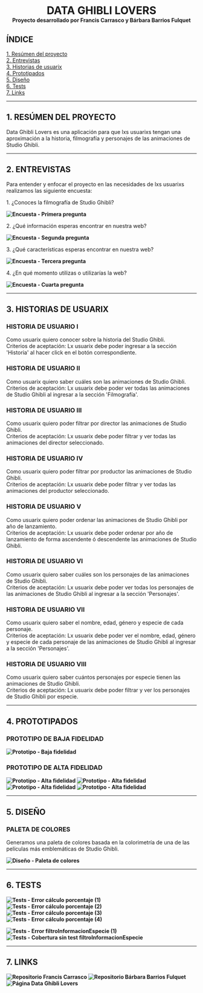 <h1 align="center"><strong>DATA GHIBLI LOVERS<strong><br><small style="font-size: 0.5em;">Proyecto desarrollado por Francis Carrasco y Bárbara Barrios Fulquet</small></h1>

## <strong>ÍNDICE<strong>

<span style="font-weight: normal;">[1. Resúmen del proyecto](#1-resúmen-del-proyecto)</span><br>
<span style="font-weight: normal;">[2. Entrevistas](#2-entrevistas)</span><br>
<span style="font-weight: normal;">[3. Historias de usuarix](#3-historias-de-usuarix)</span><br>
<span style="font-weight: normal;">[4. Prototipados](#4-prototipados)</span><br>
<span style="font-weight: normal;">[5. Diseño](#5-diseño)</span><br>
<span style="font-weight: normal;">[6. Tests](#6-tests)</span><br>
<span style="font-weight: normal;">[7. Links](#7-links)</span>

***

## <strong>1. RESÚMEN DEL PROYECTO
<span style="font-weight: normal;">Data Ghibli Lovers es una aplicación para que lxs usuarixs tengan una aproximación a la historia, filmografía y personajes de las animaciones de Studio Ghibli.</span>

***

## <strong>2. ENTREVISTAS
<span style="font-weight: normal;">Para entender y enfocar el proyecto en las necesidades de lxs usuarixs realizamos las siguiente encuesta:</span> 

<span style="font-weight: normal;">1. ¿Conoces la filmografía de Studio Ghibli?</span>

![Encuesta - Primera pregunta](src/images/Read.me%20-%20Encuesta%20(1).png)

<span style="font-weight: normal;">2. ¿Qué información esperas encontrar en nuestra web?</span>

![Encuesta - Segunda pregunta](src/images/Read.me%20-%20Encuesta%20(2).png)

<span style="font-weight: normal;">3. ¿Qué características esperas encontrar en nuestra web?</span>

![Encuesta - Tercera pregunta](src/images/Read.me%20-%20Encuesta%20(3).png)

<span style="font-weight: normal;">4. ¿En qué momento utilizas o utilizarías la web?</span>

![Encuesta - Cuarta pregunta](src/images/Read.me%20-%20Encuesta%20(4).png)

***

## <strong>3. HISTORIAS DE USUARIX
### <strong>HISTORIA DE USUARIO I
<span style="font-weight: normal;">Como usuarix quiero conocer sobre la historia del Studio Ghibli.<br>
Criterios de aceptación: Lx usuarix debe poder ingresar a la sección 'Historia' al hacer click en el botón correspondiente.
</span>
### <strong>HISTORIA DE USUARIO II
<span style="font-weight: normal;">Como usuarix quiero saber cuáles son las animaciones de Studio Ghibli.<br>
Criterios de aceptación: Lx usuarix debe poder ver todas las animaciones de Studio Ghibli al ingresar a la sección 'Filmografía'.
</span>
### <strong>HISTORIA DE USUARIO III
<span style="font-weight: normal;">Como usuarix quiero poder filtrar por director las animaciones de Studio Ghibli.<br>
Criterios de aceptación: Lx usuarix debe poder filtrar y ver todas las animaciones del director seleccionado.
</span>
### <strong>HISTORIA DE USUARIO IV
<span style="font-weight: normal;">Como usuarix quiero poder filtrar por productor las animaciones de Studio Ghibli.<br>
Criterios de aceptación: Lx usuarix debe poder filtrar y ver todas las animaciones del productor seleccionado.
</span>
### <strong>HISTORIA DE USUARIO V
<span style="font-weight: normal;">Como usuarix quiero poder ordenar las animaciones de Studio Ghibli por año de lanzamiento.<br>
Criterios de aceptación: Lx usuarix debe poder ordenar por año de lanzamiento de forma ascendente ó descendente las animaciones de Studio Ghibli.
</span>
### <strong>HISTORIA DE USUARIO VI
<span style="font-weight: normal;">Como usuarix quiero saber cuáles son los personajes de las animaciones de Studio Ghibli.<br>
Criterios de aceptación: Lx usuarix debe poder ver todas los personajes de las animaciones de Studio Ghibli al ingresar a la sección 'Personajes'.
</span>
### <strong>HISTORIA DE USUARIO VII
<span style="font-weight: normal;">Como usuarix quiero saber el nombre, edad, género y especie de cada personaje.<br>
Criterios de aceptación: Lx usuarix debe poder ver el nombre, edad, género y especie de cada personaje de las animaciones de Studio Ghibli al ingresar a la sección 'Personajes'.
</span>
### <strong>HISTORIA DE USUARIO VIII
<span style="font-weight: normal;">Como usuarix quiero saber cuántos personajes por especie tienen las animaciones de Studio Ghibli.<br>
Criterios de aceptación: Lx usuarix debe poder filtrar y ver los personajes de Studio Ghibli por especie.
</span>

***

## <strong>4. PROTOTIPADOS
### <strong>PROTOTIPO DE BAJA FIDELIDAD

![Prototipo - Baja fidelidad](src/images/Read.me%20-%20Prototipo%20de%20baja%20fidelidad%20(1).png)

### <strong>PROTOTIPO DE ALTA FIDELIDAD

![Prototipo - Alta fidelidad](src/images/Read.me%20-%20Prototipo%20de%20alta%20fidelidad%20(1).png)
![Prototipo - Alta fidelidad](src/images/Read.me%20-%20Prototipo%20de%20alta%20fidelidad%20(2).png)
![Prototipo - Alta fidelidad](src/images/Read.me%20-%20Prototipo%20de%20alta%20fidelidad%20(3).png)
![Prototipo - Alta fidelidad](src/images/Read.me%20-%20Prototipo%20de%20alta%20fidelidad%20(4).png)

***

## <strong>5. DISEÑO
### <strong>PALETA DE COLORES
<span style="font-weight: normal;">Generamos una paleta de colores basada en la colorimetría de una de las películas más emblemáticas de Studio Ghibli.</span>

![Diseño - Paleta de colores](src/images/Read.me%20-%20Paleta%20de%20colores.png)

***

## <strong>6. TESTS

![Tests - Error cálculo porcentaje (1)](src/images/Tests%20-%20Error%20c%C3%A1lculo%20porcentaje%20(1).png)
![Tests - Error cálculo porcentaje (2)](src/images/Tests%20-%20Error%20c%C3%A1lculo%20porcentaje%20(2).png)
![Tests - Error cálculo porcentaje (3)](src/images/Tests%20-%20Error%20c%C3%A1lculo%20porcentaje%20(3).png)
![Tests - Error cálculo porcentaje (4)](src/images/Tests%20-%20Error%20c%C3%A1lculo%20porcentaje%20(4).png)

![Tests - Error filtroInformacionEspecie (1)](src/images/Tests%20-%20Error%20filtroInformacionEspecie%20(1).png)
![Tests - Cobertura sin test filtroInformacionEspecie](src/images/Tests%20-%20Cobertura%20sin%20test%20filtroInformacionEspecie.png)

***

## <strong>7. LINKS

![Repositorio Francis Carrasco](https://github.com/FrancisCG97/DEV005-data-lovers)
![Repositorio Bárbara Barrios Fulquet](https://github.com/barbarabarriosfulquet/DEV005-data-lovers)
![Página Data Ghibli Lovers]()